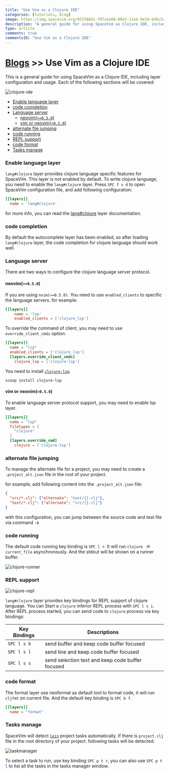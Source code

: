```yaml
---
title: "Use Vim as a Clojure IDE"
categories: [tutorials, blog]
image: https://img.spacevim.org/95338841-f07a1e00-08e5-11eb-9e1b-6dbc5c4ad7de.png
description: "A general guide for using SpaceVim as Clojure IDE, including layer configuration, requiems installation and usage."
type: article
comments: true
commentsID: "Use Vim as a Clojure IDE"
---
```


# [Blogs](../blog/) >> Use Vim as a Clojure IDE

This is a general guide for using SpaceVim as a Clojure IDE, including layer configuration and usage. 
Each of the following sections will be covered:

![clojure-ide](https://img.spacevim.org/95338841-f07a1e00-08e5-11eb-9e1b-6dbc5c4ad7de.png)

<!-- vim-markdown-toc GFM -->

- [Enable language layer](#enable-language-layer)
- [code completion](#code-completion)
- [Language server](#language-server)
  - [neovim(`>=0.5.0`)](#neovim050)
  - [vim or neovim(`<0.5.0`)](#vim-or-neovim050)
- [alternate file jumping](#alternate-file-jumping)
- [code running](#code-running)
- [REPL support](#repl-support)
- [code format](#code-format)
- [Tasks manage](#tasks-manage)

<!-- vim-markdown-toc -->

### Enable language layer

`lang#clojure` layer provides clojure language specific features for SpaceVim.
This layer is not enabled by default. To write clojure language,
you need to enable the `lang#clojure` layer.
Press `SPC f v d` to open SpaceVim configuration file, and add following configuration:

```toml
[[layers]]
  name = 'lang#clojure'
```

for more info, you can read the [lang#clojure](../layers/lang/clojure/) layer documentation.

### code completion

By default the autocomplete layer has been enabled, so after loading `lang#clojure` layer, the code completion
for clojure language should work well.

### Language server

There are two ways to configure the clojure language server protocol.

#### neovim(`>=0.5.0`)

If you are using `nvim(>=0.5.0)`. You need to use `enabled_clients` to specific the language servers.
for example:

```toml
[[layers]]
    name = 'lsp'
    enabled_clients = ['clojure_lsp']
```

To override the command of client, you may need to use `override_client_cmds` option:

```toml
[[layers]]
  name = "lsp"
  enabled_clients = ['clojure_lsp']
  [layers.override_client_cmds]
    clojure_lsp = ['clojure-lsp']
```

You need to install [`clojure-lsp`](https://clojure-lsp.io/installation/).

```
scoop install clojure-lsp
```

#### vim or neovim(`<0.5.0`)

To enable language server protocol support, you may need to enable lsp layer.

```toml
[[layers]]
  name = "lsp"
  filetypes = [
    "clojure"
  ]
  [layers.override_cmd]
    clojure = ['clojure-lsp']
```

### alternate file jumping

To manage the alternate file for a project, you may need to create a `.project_alt.json` file in the root of your
project.

for example, add following content into the `.project_alt.json` file:

```json
{
  "src/*.clj": {"alternate": "test/{}.clj"},
  "test/*.clj": {"alternate": "src/{}.clj"}
}
```

with this configuration, you can jump between the source code and test file via command `:A`


### code running

The default code running key binding is `SPC l r`. It will run `clojure -M current_file` asynchronously.
And the stdout will be shown on a runner buffer.

![clojure-runner](https://img.spacevim.org/95334765-1a7d1180-08e1-11eb-8c78-9a87d61d3d63.png)

### REPL support

![clojure-repl](https://img.spacevim.org/95341519-f1f91580-08e8-11eb-9280-04f89875dc78.png)

`lang#clojure` layer provides key bindings for REPL support of clojure language.
You can Start a `clojure` inferior REPL process with `SPC l s i`. After REPL process started,
you can send code to `clojure` process via key bindings:

| Key Bindings | Descriptions                                     |
| ------------ | ------------------------------------------------ |
| `SPC l s b`  | send buffer and keep code buffer focused         |
| `SPC l s l`  | send line and keep code buffer focused           |
| `SPC l s s`  | send selection text and keep code buffer focused |


### code format

The format layer use neoformat as default tool to format code, it will run `cljfmt` on current file.
And the default key binding is `SPC b f`.

```toml
[[layers]]
  name = "format"
```

### Tasks manage

SpaceVim will detect [`lein`](https://leiningen.org/) project tasks automatically. If there is `project.clj` file in the root directory
of your project. following tasks will be detected:

![taskmanager](https://img.spacevim.org/95338987-1a334500-08e6-11eb-80c4-ad811095d8c8.png)

To select a task to run, use key binding `SPC p t r`, you can also use `SPC p t l` to list all the tasks
in the tasks manager window.
